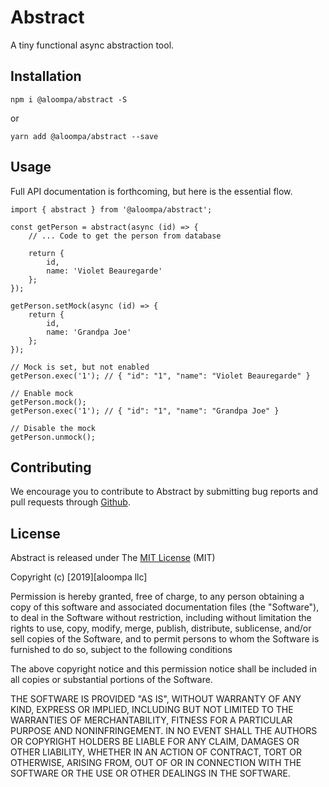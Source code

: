 # Abstract

A tiny functional async abstraction tool.

## Installation

`npm i @aloompa/abstract -S`

or

`yarn add @aloompa/abstract --save`

## Usage

Full API documentation is forthcoming, but here is the essential flow.

```
import { abstract } from '@aloompa/abstract';

const getPerson = abstract(async (id) => {
    // ... Code to get the person from database

    return {
        id,
        name: 'Violet Beauregarde'
    };
});

getPerson.setMock(async (id) => {
    return {
        id,
        name: 'Grandpa Joe'
    };
});

// Mock is set, but not enabled
getPerson.exec('1'); // { "id": "1", "name": "Violet Beauregarde" }

// Enable mock
getPerson.mock();
getPerson.exec('1'); // { "id": "1", "name": "Grandpa Joe" }

// Disable the mock
getPerson.unmock();
```

## Contributing

We encourage you to contribute to Abstract by submitting bug reports and pull requests through [Github](http//github.com).

## License

Abstract is released under The [MIT License](http://www.opensource.org/licenses/MIT) (MIT)

Copyright (c) [2019][aloompa llc]

Permission is hereby granted, free of charge, to any person obtaining a copy
of this software and associated documentation files (the "Software"), to deal
in the Software without restriction, including without limitation the rights
to use, copy, modify, merge, publish, distribute, sublicense, and/or sell
copies of the Software, and to permit persons to whom the Software is
furnished to do so, subject to the following conditions

The above copyright notice and this permission notice shall be included in all
copies or substantial portions of the Software.

THE SOFTWARE IS PROVIDED "AS IS", WITHOUT WARRANTY OF ANY KIND, EXPRESS OR IMPLIED, INCLUDING BUT NOT LIMITED TO THE WARRANTIES OF MERCHANTABILITY, FITNESS FOR A PARTICULAR PURPOSE AND NONINFRINGEMENT. IN NO EVENT SHALL THE AUTHORS OR COPYRIGHT HOLDERS BE LIABLE FOR ANY CLAIM, DAMAGES OR OTHER LIABILITY, WHETHER IN AN ACTION OF CONTRACT, TORT OR OTHERWISE, ARISING FROM, OUT OF OR IN CONNECTION WITH THE SOFTWARE OR THE USE OR OTHER DEALINGS IN THE SOFTWARE.
